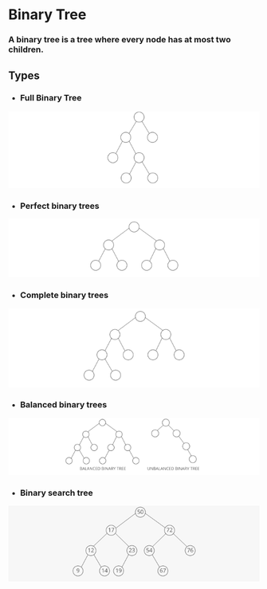 # Binary Tree

### A binary tree is a tree where every node has **at most two children**. 

## Types  

- ### Full Binary Tree
![Full Binary Tree](../images/tree/full_binary_tree.png "Full Binary Tree")

- ### Perfect binary trees 
![Perfect Binary Tree](../images/tree/perfect_binary_tree.png "Perfect Binary Tree")

- ### Complete binary trees 
![Complete Binary Tree](../images/tree/complete_binary_tree.png "Complete Binary Tree")

- ### Balanced binary trees 
![Balanced Binary Tree](../images/tree/balanced_binary_tree.png "Balanced Binary Tree")

- ### Binary search tree
![Binary Search Binary Tree](../images/tree/binary_search_tree.png "Binary Search Tree")

